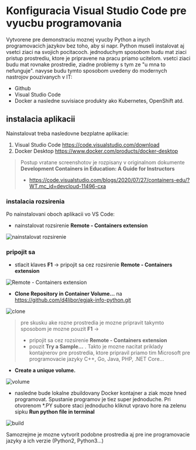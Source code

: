 # Konfiguracia Visual Studio Code pre vyucbu programovania

Vytvorene pre demonstraciu moznej vyucby Python a inych programovacich jazykov bez toho, aby si napr. Python museli instalovat aj vsetci ziaci na svojich pocitacoch. jednoduchym sposobom budu mat ziaci pristup prostrediu, ktore je pripravene na pracu priamo ucitelom. vsetci ziaci budu mat rovnake prostredie, ziadne problemy s tym ze "u mna to nefunguje". navyse budu tymto sposobom uvedeny do modernych nastrojov pouzivanych v IT:
* Github
* Visual Studio Code
* Docker a nasledne suvisiace produkty ako Kubernetes, OpenShift atd.

## instalacia aplikacii
Nainstalovat treba nasledovne bezplatne aplikacie: 
1) Visual Studio Code https://code.visualstudio.com/download
2) Docker Desktop https://www.docker.com/products/docker-desktop

> Postup vratane screenshotov je rozpisany v originalnom dokumente **Development Containers in Education: A Guide for Instructors**
> * https://code.visualstudio.com/blogs/2020/07/27/containers-edu/?WT.mc_id=devcloud-11496-cxa

### instalacia rozsirenia

Po nainstalovani oboch aplikacii vo VS Code:

* nainstalovat rozsirenie **Remote - Containers extension**

![nainstalovat rozsirenie](https://code.visualstudio.com/assets/blogs/2020/07/27/3-extension.png)

### pripojit sa 

* stlacit klaves **F1** -> pripojit sa cez rozsirenie **Remote - Containers extension**

![Remote - Containers extension](https://code.visualstudio.com/assets/blogs/2020/07/27/5-commands-list.png)

* **Clone Repository in Container Volume...** na https://github.com/d4libor/egjak-info-python.git

![clone](https://code.visualstudio.com/assets/blogs/2020/07/27/6-clone-repo-command.png)

> pre skusku ake rozne prostredia je mozne pripravit takymto sposobom je mozne pouzit **F1** -> 
> * pripojit sa cez rozsirenie **Remote - Containers extension**
> * pouzit **Try a Sample...** . Takto je mozne nacitat priklady kontajnerov pre prostredia, ktore pripravil priamo tim Microsoft pre programovacie jazyky C++, Go, Java, PHP, .NET Core...

* **Create a unique volume.**

![volume](https://code.visualstudio.com/assets/blogs/2020/07/27/8-volume-command.png)

* nasledne bude lokalne zbuildovany Docker kontajner a ziak moze hned programovat. Spustanie programov je tiez super jednoduche. Pri otvorenom *.PY subore staci jednoducho kliknut vpravo hore na zelenu sipku **Run python file in terminal**

![build](https://code.visualstudio.com/assets/blogs/2020/07/27/10-starting-container.png)

Samozrejme je mozne vytvorit podobne prostredia aj pre ine programovacie jazyky a ich verzie (Python2, Python3...)
